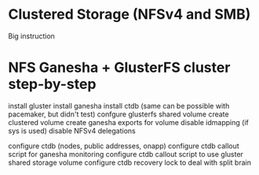 Clustered Storage (NFSv4 and SMB)
===

Big instruction

# NFS Ganesha + GlusterFS cluster step-by-step

install gluster
install ganesha
install ctdb (same can be possible with pacemaker, but didn't test)
confgure glusterfs shared volume
create clustered volume
create ganesha exports for volume
disable idmapping (if sys is used)
disable NFSv4 delegations

configure ctdb (nodes, public addresses, onapp)
configure ctdb callout script for ganesha monitoring
configure ctdb callout script to use gluster shared storage volume 
configure ctdb recovery lock to deal with split brain

